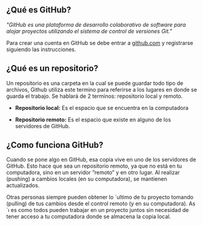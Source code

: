 ## ¿Qué es GitHub?

_"GitHub es una plataforma de desarrollo colaborativo de software para alojar proyectos utilizando el sistema de control de versiones Git."_

Para crear una cuenta en GitHub se debe entrar a [github.com](https://github.com/) y registrarse siguiendo las instrucciones.


## ¿Qué es un repositorio?  

Un repositorio es una carpeta en la cual se puede guardar todo tipo de archivos, Github utiliza este termino para referirse a los lugares en donde se guarda el trabajo. Se hablará de 2 terminos: repositorio local y remoto.

* __Repositorio local:__ Es el espacio que se encuentra en la computadora

* __Repositorio remoto:__ Es el espacio que existe en alguno de los servidores de GitHub. 

## ¿Como funciona GitHub?

Cuando se pone algo en GitHub, esa copia vive en uno de los servidores de GitHub. Esto hace que sea un repositorio remoto, ya que no está en tu computadora, sino en un servidor ”remoto” y en otro lugar. Al realizar (pushing) a cambios locales (en su computadora), se mantienen actualizados.

Otras personas siempre pueden obtener lo ´ultimo de tu proyecto tomando (pulling) de tus cambios desde el control remoto (y en su computadora). As´ı es como todos pueden trabajar en un proyecto juntos sin necesidad de tener acceso a tu computadora donde se almacena la copia local.